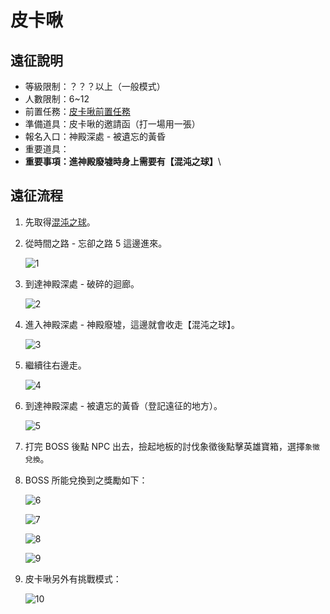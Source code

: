 # 皮卡啾

## 遠征說明

- 等級限制：？？？以上（一般模式）
- 人數限制：6~12
- 前置任務：[皮卡啾前置任務](遠征王團/皮卡啾/前置任務/index.md)
- 準備道具：皮卡啾的邀請函（打一場用一張）
- 報名入口：神殿深處 - 被遺忘的黃昏
- 重要道具：
- **重要事項：進神殿廢墟時身上需要有【混沌之球】**\

## 遠征流程

1. 先取得[混沌之球](遠征王團/皮卡啾/前置任務/index.md#結界)。

2. 從時間之路 - 忘卻之路 5 這邊進來。

    ![1](1.png)

3. 到達神殿深處 - 破碎的迴廊。

    ![2](2.png)

4. 進入神殿深處 - 神殿廢墟，這邊就會收走【混沌之球】。

    ![3](3.png)

5. 繼續往右邊走。

    ![4](4.png)

6. 到達神殿深處 - 被遺忘的黃昏（登記遠征的地方）。

    ![5](5.png)

7. 打完 BOSS 後點 NPC 出去，撿起地板的討伐象徵後點擊英雄寶箱，選擇`象徵兌換`。

8. BOSS 所能兌換到之獎勵如下：

    ![6](6.png)

    ![7](7.png)

    ![8](8.png)

    ![9](9.png)

9. 皮卡啾另外有挑戰模式：

    ![10](10.png)
